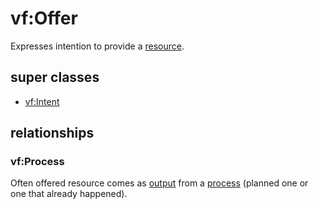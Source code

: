 # vf:Offer

Expresses intention to provide a [resource](https://github.com/valueflows/resource/blob/master/Resource.md).

## super classes

* [vf:Intent](https://github.com/valueflows/intent/blob/master/Intent.md)

## relationships

### vf:Process

Often offered resource comes as [output](https://github.com/valueflows/process/blob/master/Output.md) from a [process](https://github.com/valueflows/process/blob/master/Process.md) (planned one or one that already happened).
